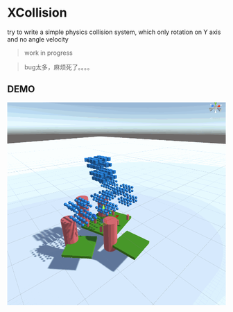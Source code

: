 # XCollision
try to write a simple physics collision system, which only rotation on Y axis and no angle velocity

> work in progress  

> bug太多，麻烦死了。。。。

## DEMO
![XCollisionDemo](./XCollisionDemo.gif)